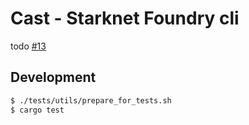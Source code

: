 # Cast - Starknet Foundry cli

todo [#13](https://github.com/foundry-rs/starknet-foundry/issues/13)

## Development

```bash
$ ./tests/utils/prepare_for_tests.sh
$ cargo test
```
